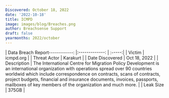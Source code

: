 ```yaml
---
Discovered: October 18, 2022
date: '2022-10-18'
title: ICMPD
image: images/blog/Breaches.png
author: Breachsense Support
draft: false
yearmonths: 2022/october
---
```


| Data Breach Report------------:     |:-------------:    | :-----:|
| Victim      | icmpd.org      | 
| Threat Actor      | Karakurt      | 
| Date Discovered      | Oct 18, 2022      | 
| Description      | The International Centre for Migration Policy Development is an international organization with operations spread over 90 countries worldwid which include correspondence on contracts, scans of contracts, project budgets, financial and insurance documents, invoices, passports, mailboxes of key members of the organization and much more.       | 
| Leak Size      | 375GB      | 

